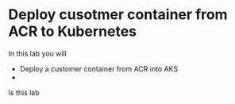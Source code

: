 # Deploy cusotmer container from ACR to Kubernetes 
In this lab you will 
 - Deploy a customer container from ACR into AKS  
 - 

Is this lab 